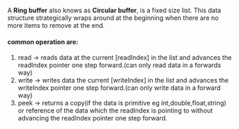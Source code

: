 A <b>Ring buffer</b> also knows as <b>Circular buffer</b>, is a fixed size list.
This data structure strategically wraps around at the beginning when there are no more items to remove at the end.



#### common operation are:
1. read -> reads data at the current [readIndex] in the list and advances the readIndex pointer one step forward.(can only read data in a forwards way)
2. write -> writes data the current [writeIndex] in the list and advances the writeIndex pointer one step forward.(can only write data in a forward way)
3. peek -> returns a copy(if the data is primitive eg int,double,float,string) or reference of the data which the readIndex is pointing to without advancing the readIndex pointer one step forward. 